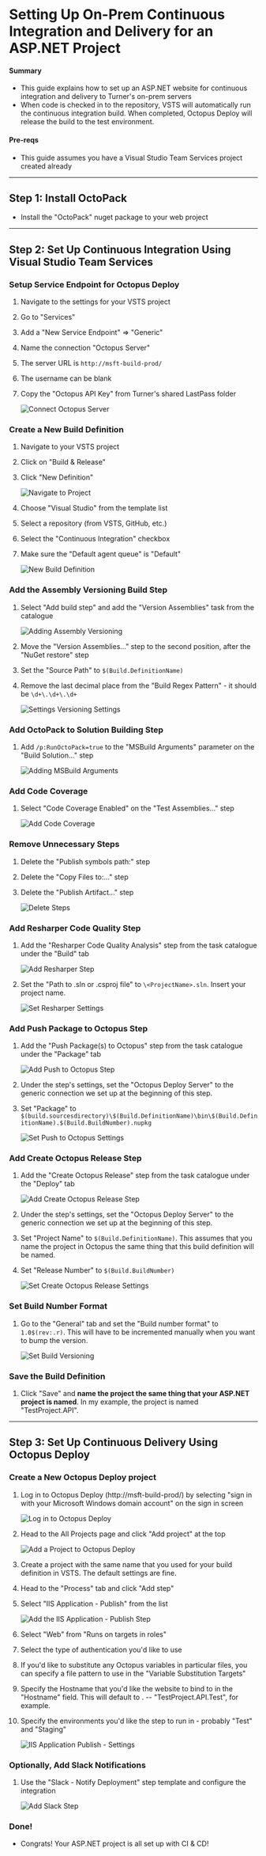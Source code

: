 # Setting Up On-Prem Continuous Integration and Delivery for an ASP.NET Project

#### Summary
* This guide explains how to set up an ASP.NET website for continuous integration and delivery to Turner's on-prem servers
* When code is checked in to the repository, VSTS will automatically run the continuous integration build. When completed, Octopus Deploy will release the build to the test environment.

#### Pre-reqs
* This guide assumes you have a Visual Studio Team Services project created already

---

## Step 1: Install OctoPack
* Install the "OctoPack" nuget package to your web project

---

## Step 2: Set Up Continuous Integration Using Visual Studio Team Services

### Setup Service Endpoint for Octopus Deploy
1. Navigate to the settings for your VSTS project
2. Go to "Services"
3. Add a "New Service Endpoint" => "Generic"
4. Name the connection "Octopus Server"
5. The server URL is `http://msft-build-prod/`
6. The username can be blank
7. Copy the "Octopus API Key" from Turner's shared LastPass folder

    ![Connect Octopus Server][octopus-connection]

### Create a New Build Definition
1. Navigate to your VSTS project
2. Click on "Build & Release"
3. Click "New Definition"

    ![Navigate to Project][navigate-to-project]
4. Choose "Visual Studio" from the template list
5. Select a repository (from VSTS, GitHub, etc.)
6. Select the "Continuous Integration" checkbox
7. Make sure the "Default agent queue" is "Default"

    ![New Build Definition][new-from-definition]

### Add the Assembly Versioning Build Step
1. Select "Add build step" and add the "Version Assemblies" task from the catalogue

    ![Adding Assembly Versioning][add-version-assemblies]
2. Move the "Version Assemblies..." step to the second position, after the "NuGet restore" step
3. Set the "Source Path" to `$(Build.DefinitionName)`
4. Remove the last decimal place from the "Build Regex Pattern" - it should be `\d+\.\d+\.\d+`

    ![Settings Versioning Settings][assembly-versioning-settings]

### Add OctoPack to Solution Building Step
1. Add `/p:RunOctoPack=true` to the "MSBuild Arguments" parameter on the "Build Solution..." step

    ![Adding MSBuild Arguments][msbuild-arguments]

### Add Code Coverage
1. Select "Code Coverage Enabled" on the "Test Assemblies..." step

    ![Add Code Coverage][code-coverage]

### Remove Unnecessary Steps
1. Delete the "Publish symbols path:" step
2. Delete the "Copy Files to:..." step
3. Delete the "Publish Artifact..." step

    ![Delete Steps][delete-steps]

### Add Resharper Code Quality Step
1. Add the "Resharper Code Quality Analysis" step from the task catalogue under the "Build" tab

    ![Add Resharper Step][resharper]
2. Set the "Path to .sln or .csproj file" to `\<ProjectName>.sln`. Insert your project name.

    ![Set Resharper Settings][resharper-settings]

### Add Push Package to Octopus Step
1. Add the "Push Package(s) to Octopus" step from the task catalogue under the "Package" tab

    ![Add Push to Octopus Step][push-octopus]
2. Under the step's settings, set the "Octopus Deploy Server" to the generic connection we set up at the beginning of this step.
3. Set "Package" to `$(build.sourcesdirectory)\$(Build.DefinitionName)\bin\$(Build.DefinitionName).$(Build.BuildNumber).nupkg`

    ![Set Push to Octopus Settings][push-octopus-settings]

### Add Create Octopus Release Step
1. Add the "Create Octopus Release" step from the task catalogue under the "Deploy" tab

    ![Add Create Octopus Release Step][release-octopus]
2. Under the step's settings, set the "Octopus Deploy Server" to the generic connection we set up at the beginning of this step.
3. Set "Project Name" to `$(Build.DefinitionName)`. This assumes that you name the project in Octopus the same thing that this build definition will be named.
4. Set "Release Number" to `$(Build.BuildNumber)`

    ![Set Create Octopus Release Settings][release-octopus-settings]

### Set Build Number Format
1. Go to the "General" tab and set the "Build number format" to `1.0$(rev:.r)`. This will have to be incremented manually when you want to bump the version.

    ![Set Build Versioning][build-versioning]

### Save the Build Definition
1. Click "Save" and **name the project the same thing that your ASP.NET project is named**. In my example, the project is named "TestProject.API".

---

## Step 3: Set Up Continuous Delivery Using Octopus Deploy

### Create a New Octopus Deploy project
1. Log in to Octopus Deploy (http://msft-build-prod/) by selecting "sign in with your Microsoft Windows domain account" on the sign in screen

    ![Log in to Octopus Deploy][octopus-login]
2. Head to the All Projects page and click "Add project" at the top

    ![Add a Project to Octopus Deploy][octopus-add-project]
3. Create a project with the same name that you used for your build definition in VSTS. The default settings are fine.
4. Head to the "Process" tab and click "Add step"
5. Select "IIS Application - Publish" from the list

    ![Add the IIS Application - Publish Step][octopus-app-publish-step]
6. Select "Web" from "Runs on targets in roles"
7. Select the type of authentication you'd like to use
8. If you'd like to substitute any Octopus variables in particular files, you can specify a file pattern to use in the "Variable Substitution Targets"
9. Specify the Hostname that you'd like the website to bind to in the "Hostname" field. This will default to <the Octopus project name>.<environment> -- "TestProject.API.Test", for example.
10. Specify the environments you'd like the step to run in - probably "Test" and "Staging"

    ![IIS Application Publish - Settings][octopus-app-publish-settings]

### Optionally, Add Slack Notifications
1. Use the "Slack - Notify Deployment" step template and configure the integration

    ![Add Slack Step][octopus-slack-step]

### Done!
* Congrats! Your ASP.NET project is all set up with CI & CD!

<!-- Image Resources -->
[octopus-connection]:../resources/ContinuousDeliveryImages/continuous-delivery_octopus-connection.png
[navigate-to-project]:../resources/ContinuousDeliveryImages/continuous-delivery_navigate-to-project.png
[new-from-definition]:../resources/ContinuousDeliveryImages/continuous-delivery_new-from-definition.png
[add-version-assemblies]:../resources/ContinuousDeliveryImages/continuous-delivery_add-version-assemblies.png
[assembly-versioning-settings]:../resources/ContinuousDeliveryImages/continuous-delivery_assembly-versioning-settings.png
[msbuild-arguments]:../resources/ContinuousDeliveryImages/continuous-delivery_msbuild-arguments.png
[code-coverage]:../resources/ContinuousDeliveryImages/continuous-delivery_code-coverage.png
[delete-steps]:../resources/ContinuousDeliveryImages/continuous-delivery_delete-steps.png
[push-octopus]:../resources/ContinuousDeliveryImages/continuous-delivery_push-octopus.png
[push-octopus-settings]:../resources/ContinuousDeliveryImages/continuous-delivery_push-octopus-settings.png
[release-octopus]:../resources/ContinuousDeliveryImages/continuous-delivery_release-octopus.png
[release-octopus-settings]:../resources/ContinuousDeliveryImages/continuous-delivery_release-octopus-settings.png
[build-versioning]:../resources/ContinuousDeliveryImages/continuous-delivery_build-versioning.png
[resharper]:../resources/ContinuousDeliveryImages/continuous-delivery_resharper.png
[resharper-settings]:../resources/ContinuousDeliveryImages/continuous-delivery_resharper-settings.png
[octopus-login]:../resources/ContinuousDeliveryImages/continuous-delivery_octopus-login.png
[octopus-add-project]:../resources/ContinuousDeliveryImages/continuous-delivery_octopus-add-project.png
[octopus-app-publish-step]:../resources/ContinuousDeliveryImages/continuous-delivery_octopus-app-publish-step.png
[octopus-app-publish-settings]:../resources/ContinuousDeliveryImages/continuous-delivery_octopus-app-publish-settings.png
[octopus-slack-step]:../resources/ContinuousDeliveryImages/continuous-delivery_octopus-slack-step.png
